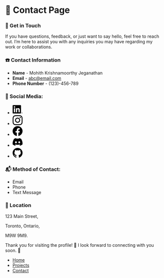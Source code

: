 # 📄 Contact Page

### 🤝 Get in Touch
If you have questions, feedback, or just want to say hello, feel free to reach out. I’m here to assist you with any inquiries you may have regarding my work or collaborations.


### ☎️ Contact Information

- **Name** - Mohith Krishnamoorthy Jeganathan
- **Email** - abc@email.com
- **Phone Number** - (123)-456-789

### 📲 Social Media:

- ![LinkedIn](images/linkedin.png) 
- ![Instagram](images/instagram.png) 
- ![Facebook](images/facebook.png) 
- ![Discord](images/discord.png) 
- ![GitHub](images/github.png) 

### 📬 Method of Contact:

- Email
- Phone
- Text Message

### 📍 Location
123 Main Street,

Toronto, Ontario, 

M9W 9M9.

Thank you for visiting the profile! 🌟 I look forward to connecting with you soon. 🤝

- [Home](index.markdown)
- [Projects](projects.markdown)
- [Contact](contact.markdown)